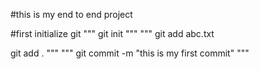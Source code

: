 #this is my end to end project

#first initialize git 
"""
git init
"""
"""
git add abc.txt

git add .
"""
"""
git commit -m "this is my first commit"
"""